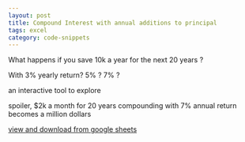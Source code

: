 ```yaml
---
layout: post
title: Compound Interest with annual additions to principal
tags: excel
category: code-snippets
---
```


What happens if you save 10k a year for the next 20 years ? 

With 3% yearly return? 5% ? 7% ? 

an interactive tool to explore 

spoiler, $2k a month for 20 years compounding with 7% annual return becomes a million dollars 


<a href="https://docs.google.com/spreadsheets/d/1hXEGmwQS4D5f_IrzXl7mdz46AfZhrU5KhxpcGf1JIGs/edit?usp=sharing" target="_blank">view and download from google sheets</a>